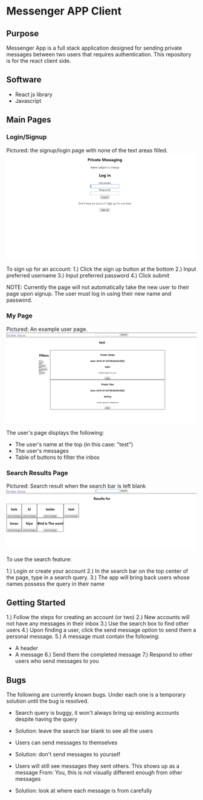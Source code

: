 # Messenger APP Client

## Purpose

Messenger App is a full stack application designed for sending private messages
between two users that requires authentication. This repository is for the react client side.

## Software

- React js library
- Javascript

## Main Pages

### Login/Signup

Pictured: the signup/login page with none of the text areas filled. 
	![Login/Signup page](https://github.com/BrittniLudington/messenger/blob/master/readmeImg/login.PNG)

To sign up for an account:
1.) Click the sign up button at the bottom
2.) Input preferred username
3.) Input preferred password
4.) Click submit

NOTE: Currently the page will not automatically take the new user to their page upon signup. The user must log in using their new name and password.

### My Page

Pictured: An example user page.
	![User page](https://github.com/BrittniLudington/messenger/blob/master/readmeImg/userpage.PNG)

The user's page displays the following:

- The user's name at the top (in this case: "test")
- The user's messages
- Table of buttons to filter the inbox

### Search Results Page

Pictured: Search result when the search bar is left blank
	![Search page](https://github.com/BrittniLudington/messenger/blob/master/readmeImg/searchall.PNG)

To use the search feature:

1.) Login or create your account
2.) In the search bar on the top center of the page, type in a search query.
3.) The app will bring back users whose names possess the query in their name



## Getting Started

1.) Follow the steps for creating an account (or two)
2.) New accounts will not have any messages in their inbox
3.) Use the search box to find other users
4.) Upon finding a user, click the send message option to send them a personal message.
5.) A message must contain the following:
-  A header
-  A message
6.) Send them the completed message
7.) Respond to other users who send messages to you

## Bugs

The following are currently known bugs. Under each one is a temporary solution until the bug is resolved.

- Search query is buggy, it won't always bring up existing accounts despite having the query
-  Solution: leave the search bar blank to see all the users

- Users can send messages to themselves
-  Solution: don't send messages to yourself

- Users will still see messages they sent others. This shows up as a message From: You, this is not visually different enough from other messages
-  Solution: look at where each message is from carefully